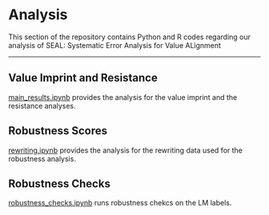 # Analysis

This section of the repository contains Python and R codes regarding our analysis of SEAL: Systematic Error Analysis for Value ALignment

---

## Value Imprint and Resistance
[main_results.ipynb](main_results.ipynb) provides the analysis for the value imprint and the resistance analyses. 

## Robustness Scores
[rewriting.ipynb](rewriting.ipynb) provides the analysis for the rewriting data used for the robustness analysis. 

## Robustness Checks
[robustness_checks.ipynb](robustness_checks.ipynb) runs robustness chekcs on the LM labels.